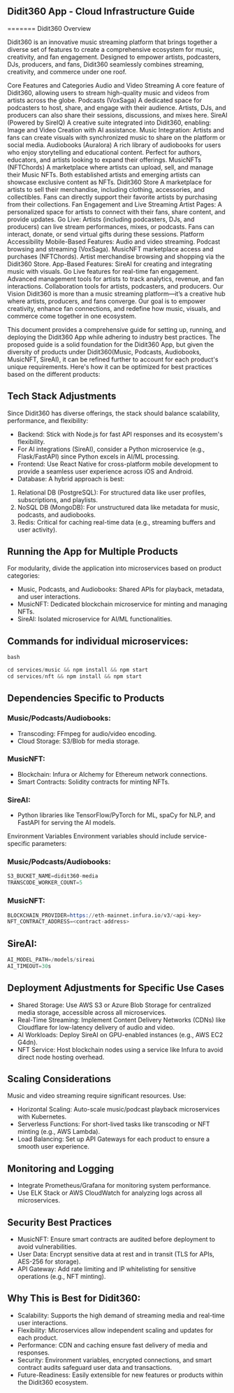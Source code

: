 ## Didit360 App - Cloud Infrastructure Guide
=======
Didit360 Overview

Didit360 is an innovative music streaming platform that brings together a diverse set of features to create a comprehensive ecosystem for music, creativity, and fan engagement. Designed to empower artists, podcasters, DJs, producers, and fans, Didit360 seamlessly combines streaming, creativity, and commerce under one roof.

Core Features and Categories
Audio and Video Streaming
A core feature of Didit360, allowing users to stream high-quality music and videos from artists across the globe.
Podcasts (VoxSaga)
A dedicated space for podcasters to host, share, and engage with their audience.
Artists, DJs, and producers can also share their sessions, discussions, and mixes here.
SireAI (Powered by SireIQ)
A creative suite integrated into Didit360, enabling:
Image and Video Creation with AI assistance.
Music Integration: Artists and fans can create visuals with synchronized music to share on the platform or social media.
Audiobooks (Auralora)
A rich library of audiobooks for users who enjoy storytelling and educational content.
Perfect for authors, educators, and artists looking to expand their offerings.
MusicNFTs (NFTChords)
A marketplace where artists can upload, sell, and manage their Music NFTs.
Both established artists and emerging artists can showcase exclusive content as NFTs.
Didit360 Store
A marketplace for artists to sell their merchandise, including clothing, accessories, and collectibles.
Fans can directly support their favorite artists by purchasing from their collections.
Fan Engagement and Live Streaming
Artist Pages: A personalized space for artists to connect with their fans, share content, and provide updates.
Go Live: Artists (including podcasters, DJs, and producers) can live stream performances, mixes, or podcasts.
Fans can interact, donate, or send virtual gifts during these sessions.
Platform Accessibility
Mobile-Based Features:
Audio and video streaming.
Podcast browsing and streaming (VoxSaga).
MusicNFT marketplace access and purchases (NFTChords).
Artist merchandise browsing and shopping via the Didit360 Store.
App-Based Features:
SireAI for creating and integrating music with visuals.
Go Live features for real-time fan engagement.
Advanced management tools for artists to track analytics, revenue, and fan interactions.
Collaboration tools for artists, podcasters, and producers.
Our Vision
Didit360 is more than a music streaming platform—it’s a creative hub where artists, producers, and fans converge. Our goal is to empower creativity, enhance fan connections, and redefine how music, visuals, and commerce come together in one ecosystem.


This document provides a comprehensive guide for setting up, running, and deploying the Didit360 App while adhering to industry best practices.
The proposed guide is a solid foundation for the Didit360 App, but given the diversity of products under Didit360(Music, Podcasts, Audiobooks, MusicNFT, SireAI), it can be refined further to account for each product's unique requirements. Here's how it can be optimized for best practices based on the different products:

## Tech Stack Adjustments
Since Didit360 has diverse offerings, the stack should balance scalability, performance, and flexibility:
- Backend: Stick with Node.js for fast API responses and its ecosystem's flexibility.
- For AI integrations (SireAI), consider a Python microservice (e.g., Flask/FastAPI) since Python excels in AI/ML processing.
- Frontend: Use React Native for cross-platform mobile development to provide a seamless user experience across iOS and Android.
- Database: A hybrid approach is best:
1. Relational DB (PostgreSQL): For structured data like user profiles, subscriptions, and playlists.
2. NoSQL DB (MongoDB): For unstructured data like metadata for music, podcasts, and audiobooks.
3. Redis: Critical for caching real-time data (e.g., streaming buffers and user activity).
## Running the App for Multiple Products
For modularity, divide the application into microservices based on product categories:
- Music, Podcasts, and Audiobooks: Shared APIs for playback, metadata, and user interactions.
- MusicNFT: Dedicated blockchain microservice for minting and managing NFTs.
- SireAI: Isolated microservice for AI/ML functionalities.
## Commands for individual microservices:
```s
bash 

cd services/music && npm install && npm start
cd services/nft && npm install && npm start
```

## Dependencies Specific to Products
### Music/Podcasts/Audiobooks:
- Transcoding: FFmpeg for audio/video encoding.
- Cloud Storage: S3/Blob for media storage.
### MusicNFT:
- Blockchain: Infura or Alchemy for Ethereum network connections.
- Smart Contracts: Solidity contracts for minting NFTs.
### SireAI:
- Python libraries like TensorFlow/PyTorch for ML, spaCy for NLP, and FastAPI for serving the AI models.

Environment Variables Environment variables should include service-specific parameters:

### Music/Podcasts/Audiobooks:
```s 
S3_BUCKET_NAME=didit360-media
TRANSCODE_WORKER_COUNT=5
```

### MusicNFT:
```s
BLOCKCHAIN_PROVIDER=https://eth-mainnet.infura.io/v3/<api-key>
NFT_CONTRACT_ADDRESS=<contract-address>
```

## SireAI:
```s
AI_MODEL_PATH=/models/sireai
AI_TIMEOUT=30s
```

## Deployment Adjustments for Specific Use Cases
- Shared Storage: Use AWS S3 or Azure Blob Storage for centralized media storage, accessible across all microservices.
- Real-Time Streaming: Implement Content Delivery Networks (CDNs) like Cloudflare for low-latency delivery of audio and video.
- AI Workloads: Deploy SireAI on GPU-enabled instances (e.g., AWS EC2 G4dn).
- NFT Service: Host blockchain nodes using a service like Infura to avoid direct node hosting overhead.

## Scaling Considerations
Music and video streaming require significant resources. Use:
- Horizontal Scaling: Auto-scale music/podcast playback microservices with Kubernetes.
- Serverless Functions: For short-lived tasks like transcoding or NFT minting (e.g., AWS Lambda).
- Load Balancing: Set up API Gateways for each product to ensure a smooth user experience.


## Monitoring and Logging
- Integrate Prometheus/Grafana for monitoring system performance.
- Use ELK Stack or AWS CloudWatch for analyzing logs across all microservices.
## Security Best Practices
- MusicNFT: Ensure smart contracts are audited before deployment to avoid vulnerabilities.
- User Data: Encrypt sensitive data at rest and in transit (TLS for APIs, AES-256 for storage).
- API Gateway: Add rate limiting and IP whitelisting for sensitive operations (e.g., NFT minting).

## Why This is Best for Didit360:
- Scalability: Supports the high demand of streaming media and real-time user interactions.
- Flexibility: Microservices allow independent scaling and updates for each product.
- Performance: CDN and caching ensure fast delivery of media and responses.
- Security: Environment variables, encrypted connections, and smart contract audits safeguard user data and transactions.
- Future-Readiness: Easily extensible for new features or products within the Didit360 ecosystem.
